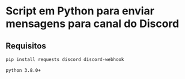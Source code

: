 # Script em Python para enviar mensagens para canal do Discord


## Requisitos



```bash
pip install requests discord discord-webhook
```

```bash
python 3.8.0+
```
